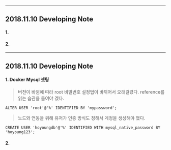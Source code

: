 * * *

## 2018.11.10 Developing Note

#### 1.

#### 2.

* * *

## 2018.11.10 Developing Note

#### 1. Docker Mysql 셋팅
> 버전이 바뀜에 따라 root 비밀번호 설정법이 바뀌어서 오래걸렸다. reference를 읽는 습관을 들여야 겠다.
```
ALTER USER 'root'@'%' IDENTIFIED BY 'mypassword';
```
> 노드와 연동을 위해 유저가 인증 방식도 정해서 계정을 생성해야 했다.
```
CREATE USER 'hoyoungdb'@'%' IDENTIFIED WITH mysql_native_password BY 'hoyoung123';
```
#### 2.